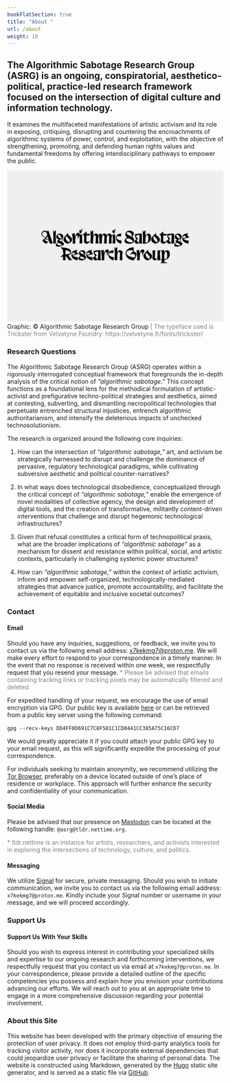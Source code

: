 ```yaml
---
bookFlatSection: true
title: "About "
url: /about
weight: 10
---
```


## The Algorithmic Sabotage Research Group (ASRG) is an ongoing, conspiratorial, aesthetico-political, practice-led research framework focused on the intersection of digital culture and information technology.

It examines the multifaceted manifestations of artistic activism and its role in exposing, critiquing, disrupting and countering the encroachments of algorithmic systems of power, control, and exploitation, with the objective of strengthening, promoting, and defending human rights values and fundamental freedoms by offering interdisciplinary pathways to empower the public. 

<div class="caption"><img src="images/output-119.png">Graphic: © Algorithmic Sabotage Research Group<span style="color:grey"> | The typeface used is Trickster from Velvetyne Foundry: https://velvetyne.fr/fonts/trickster/</span></div>

### Research Questions

The Algorithmic Sabotage Research Group (ASRG) operates within a rigorously interrogated conceptual framework that foregrounds the in-depth analysis of the critical notion of _“algorithmic sabotage.”_ This concept functions as a foundational lens for the methodical formulation of artistic-activist and prefigurative techno-political strategies and aesthetics, aimed at contesting, subverting, and dismantling necropolitical technologies that perpetuate entrenched structural injustices, entrench algorithmic authoritarianism, and intensify the deleterious impacts of unchecked technosolutionism.

The research is organized around the following core inquiries:

1. How can the intersection of _“algorithmic sabotage,”_ art, and activism be strategically harnessed to disrupt and challenge the dominance of pervasive, regulatory technological paradigms, while cultivating subversive aesthetic and political counter-narratives?

2. In what ways does technological disobedience, conceptualized through the critical concept of _“algorithmic sabotage,”_ enable the emergence of novel modalities of collective agency, the design and development of digital tools, and the creation of transformative, militantly content-driven interventions that challenge and disrupt hegemonic technological infrastructures?

3. Given that refusal constitutes a critical form of technopolitical praxis, what are the broader implications of _“algorithmic sabotage”_ as a mechanism for dissent and resistance within political, social, and artistic contexts, particularly in challenging systemic power structures?

4. How can _“algorithmic sabotage,”_ within the context of artistic activism, inform and empower self-organized, technologically-mediated strategies that advance justice, promote accountability, and facilitate the achievement of equitable and inclusive societal outcomes?

### Contact

#### Email

Should you have any inquiries, suggestions, or feedback, we invite you to contact us via the following email address: [x7kekmg7@proton.me](mailto:x7kekmg7@proton.me). We will make every effort to respond to your correspondence in a timely manner. In the event that no response is received within one week, we respectfully request that you resend your message. <span style="color:grey">* Please be advised that emails containing tracking links or tracking pixels may be automatically filtered and deleted.</span>

For expedited handling of your request, we encourage the use of email encryption via GPG. Our public key is available [here](DD4FF0D691C7C8F501C1CD0441CC385A75C16CD7.asc) or can be retrieved from a public key server using the following command:

```
gpg --recv-keys DD4FF0D691C7C8F501C1CD0441CC385A75C16CD7
```

We would greatly appreciate it if you could attach your public GPG key to your email request, as this will significantly expedite the processing of your correspondence.

For individuals seeking to maintain anonymity, we recommend utilizing the [Tor Browser](https://www.torproject.org/download/), preferably on a device located outside of one’s place of residence or workplace. This approach will further enhance the security and confidentiality of your communication.

#### Social Media

Please be advised that our presence on <a rel="me" href="https://tldr.nettime.org/@asrg">Mastodon</a> can be located at the following handle: `@asrg@tldr.nettime.org`.

<span style="color:grey">*  tldr.nettime is an instance for artists, researchers, and activists interested in exploring the intersections of technology, culture, and politics.</span>

#### Messaging

We utilize [Signal](https://signal.org/) for secure, private messaging. Should you wish to initiate communication, we invite you to contact us via the following email address: `x7kekmg7@proton.me`. Kindly include your Signal number or username in your message, and we will proceed accordingly.

### Support Us

#### Support Us With Your Skills

Should you wish to express interest in contributing your specialized skills and expertise to our ongoing research and forthcoming interventions, we respectfully request that you contact us via email at `x7kekmg7@proton.me`. In your correspondence, please provide a detailed outline of the specific competencies you possess and explain how you envision your contributions advancing our efforts. We will reach out to you at an appropriate time to engage in a more comprehensive discussion regarding your potential involvement.

### About this Site

This website has been developed with the primary objective of ensuring the protection of user privacy. It does not employ third-party analytics tools for tracking visitor activity, nor does it incorporate external dependencies that could jeopardize user privacy or facilitate the sharing of personal data. The website is constructed using Markdown, generated by the [Hugo](https://gohugo.io/) static site generator, and is served as a static file via [GitHub](https://github.com/).

